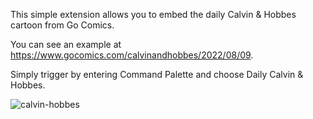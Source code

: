 This simple extension allows you to embed the daily Calvin & Hobbes cartoon from Go Comics.

You can see an example at https://www.gocomics.com/calvinandhobbes/2022/08/09.

Simply trigger by entering Command Palette and choose Daily Calvin & Hobbes.

![calvin-hobbes](https://user-images.githubusercontent.com/6857790/184556869-a3fd0059-76e0-4ced-b086-a431816a7b57.gif)

